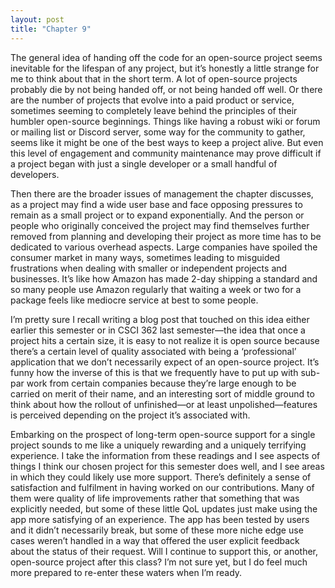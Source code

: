 ```yaml
---
layout: post
title: "Chapter 9"
---
```


The general idea of handing off the code for an open-source project seems inevitable for the lifespan of any project, but it’s honestly a little strange for me to think about that in the short term. A lot of open-source projects probably die by not being handed off, or not being handed off well. Or there are the number of projects that evolve into a paid product or service, sometimes seeming to completely leave behind the principles of their humbler open-source beginnings. Things like having a robust wiki or forum or mailing list or Discord server, some way for the community to gather, seems like it might be one of the best ways to keep a project alive. But even this level of engagement and community maintenance may prove difficult if a project began with just a single developer or a small handful of developers.  

Then there are the broader issues of management the chapter discusses, as a project may find a wide user base and face opposing pressures to remain as a small project or to expand exponentially. And the person or people who originally conceived the project may find themselves further removed from planning and developing their project as more time has to be dedicated to various overhead aspects. Large companies have spoiled the consumer market in many ways, sometimes leading to misguided frustrations when dealing with smaller or independent projects and businesses. It’s like how Amazon has made 2-day shipping a standard and so many people use Amazon regularly that waiting a week or two for a package feels like mediocre service at best to some people.  

I’m pretty sure I recall writing a blog post that touched on this idea either earlier this semester or in CSCI 362 last semester—the idea that once a project hits a certain size, it is easy to not realize it is open source because there’s a certain level of quality associated with being a ‘professional’ application that we don’t necessarily expect of an open-source project. It’s funny how the inverse of this is that we frequently have to put up with sub-par work from certain companies because they’re large enough to be carried on merit of their name, and an interesting sort of middle ground to think about how the rollout of unfinished—or at least unpolished—features is perceived depending on the project it’s associated with.  

Embarking on the prospect of long-term open-source support for a single project sounds to me like a uniquely rewarding and a uniquely terrifying experience. I take the information from these readings and I see aspects of things I think our chosen project for this semester does well, and I see areas in which they could likely use more support. There’s definitely a sense of satisfaction and fulfilment in having worked on our contributions. Many of them were quality of life improvements rather that something that was explicitly needed, but some of these little QoL updates just make using the app more satisfying of an experience. The app has been tested by users and it didn’t necessarily break, but some of these more niche edge use cases weren’t handled in a way that offered the user explicit feedback about the status of their request. Will I continue to support this, or another, open-source project after this class? I’m not sure yet, but I do feel much more prepared to re-enter these waters when I’m ready.  
